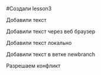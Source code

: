 ﻿#Создали lesson3

Добавили текст

Добавили текст через веб браузер

Добавили текст локально

Добавили текст в ветке newbranch

Разрешаем конфликт
